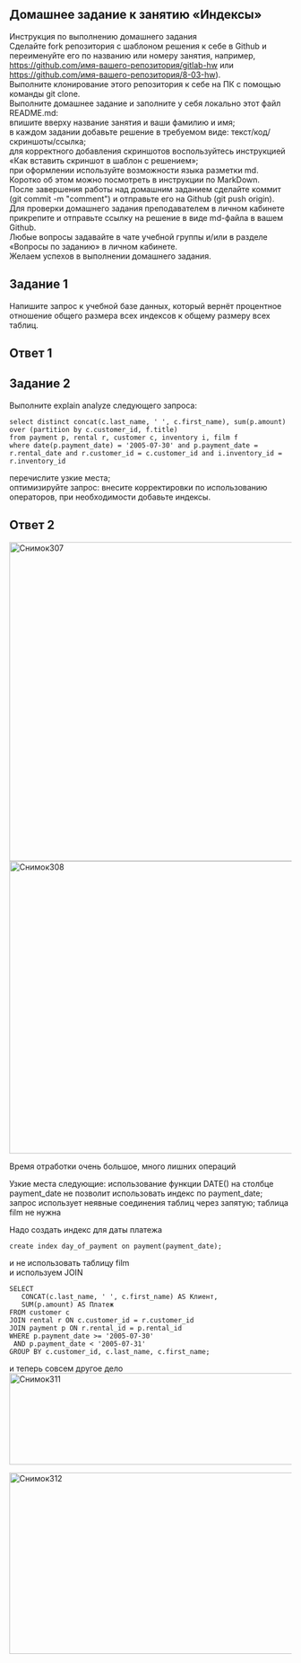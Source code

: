 ## Домашнее задание к занятию «Индексы»  
Инструкция по выполнению домашнего задания  
Сделайте fork репозитория c шаблоном решения к себе в Github и переименуйте его по названию или номеру занятия, например, https://github.com/имя-вашего-репозитория/gitlab-hw или https://github.com/имя-вашего-репозитория/8-03-hw).  
Выполните клонирование этого репозитория к себе на ПК с помощью команды git clone.  
Выполните домашнее задание и заполните у себя локально этот файл README.md:  
впишите вверху название занятия и ваши фамилию и имя;  
в каждом задании добавьте решение в требуемом виде: текст/код/скриншоты/ссылка;  
для корректного добавления скриншотов воспользуйтесь инструкцией «Как вставить скриншот в шаблон с решением»;  
при оформлении используйте возможности языка разметки md. Коротко об этом можно посмотреть в инструкции по MarkDown.  
После завершения работы над домашним заданием сделайте коммит (git commit -m "comment") и отправьте его на Github (git push origin).  
Для проверки домашнего задания преподавателем в личном кабинете прикрепите и отправьте ссылку на решение в виде md-файла в вашем Github.  
Любые вопросы задавайте в чате учебной группы и/или в разделе «Вопросы по заданию» в личном кабинете.  
Желаем успехов в выполнении домашнего задания.  

## Задание 1  
Напишите запрос к учебной базе данных, который вернёт процентное отношение общего размера всех индексов к общему размеру всех таблиц.  

## Ответ 1

## Задание 2  
Выполните explain analyze следующего запроса:  
 ```
select distinct concat(c.last_name, ' ', c.first_name), sum(p.amount) over (partition by c.customer_id, f.title)
from payment p, rental r, customer c, inventory i, film f
where date(p.payment_date) = '2005-07-30' and p.payment_date = r.rental_date and r.customer_id = c.customer_id and i.inventory_id = r.inventory_id
 ``` 
перечислите узкие места;  
оптимизируйте запрос: внесите корректировки по использованию операторов, при необходимости добавьте индексы.  
## Ответ 2
<img width="904" height="568" alt="Снимок307" src="https://github.com/user-attachments/assets/8252cb0e-4a7f-4022-956c-b16ca821f0f9" />

<img width="1556" height="521" alt="Снимок308" src="https://github.com/user-attachments/assets/1aa6d107-39f5-466b-87b1-9bc42cdf2782" />

Время отработки очень большое, много лишних операций

Узкие места следующие: 
использование функции DATE() на столбце payment_date не позволит использовать индекс по payment_date;  
запрос использует неявные соединения таблиц через запятую; 
таблица film не нужна


Надо создать индекс для даты платежа  
 ```
create index day_of_payment on payment(payment_date);
 ```
и не использовать таблицу film  
и используем JOIN  
 ```
SELECT 
    CONCAT(c.last_name, ' ', c.first_name) AS Клиент, 
    SUM(p.amount) AS Платеж
FROM customer c
JOIN rental r ON c.customer_id = r.customer_id 
JOIN payment p ON r.rental_id = p.rental_id  
WHERE p.payment_date >= '2005-07-30' 
  AND p.payment_date < '2005-07-31'  
GROUP BY c.customer_id, c.last_name, c.first_name;  
 ```

и теперь совсем другое дело
<img width="615" height="163" alt="Снимок311" src="https://github.com/user-attachments/assets/a5c6b7a4-710d-4941-851e-21aa49a526cd" />

<img width="1545" height="323" alt="Снимок312" src="https://github.com/user-attachments/assets/5ce88169-ec08-4545-8a09-809ace51fbcc" />
